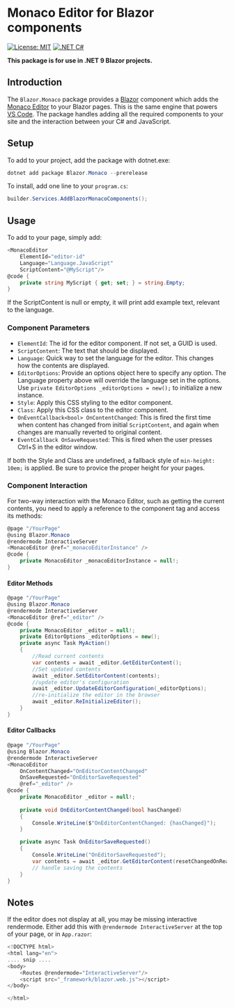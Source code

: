 # Monaco Editor for Blazor components

[![License: MIT](https://img.shields.io/badge/License-MIT-yellow.svg)](https://opensource.org/licenses/MIT)
[![.NET C#](https://img.shields.io/badge/.NET-C%23-blue)](https://docs.microsoft.com/en-us/dotnet/csharp/)

**This package is for use in .NET 9 Blazor projects.**
## Introduction

The `Blazor.Monaco` package provides a [Blazor](https://blazor.net) component which adds the [Monaco Editor](https://github.com/microsoft/monaco-editor) to your Blazor pages. This is the same engine that powers [VS Code](https://github.com/microsoft/vscode). The package handles adding all the required components to your site and the interaction between your C# and JavaScript.


## Setup

To add to your project, add the package with dotnet.exe:
```powershell
dotnet add package Blazor.Monaco --prerelease
```

To install, add one line to your `program.cs`:
```csharp
builder.Services.AddBlazorMonacoComponents();
```
## Usage
To add to your page, simply add:
```csharp
<MonacoEditor 
    ElementId="editor-id" 
    Language="Language.JavaScript" 
    ScriptContent="@MyScript"/>
@code {
    private string MyScript { get; set; } = string.Empty;
}    
```

If the ScriptContent is null or empty, it will print add example text, relevant to the language.

### Component Parameters
- `ElementId`: The id for the editor component. If not set, a GUID is used.
- `ScriptContent`: The text that should be displayed.
- `Language`: Quick way to set the language for the editor. This changes how the contents are displayed.
- `EditorOptions`: Provide an options object here to specify any option. The Language property above will override the language set in the options. Use `private EditorOptions _editorOptions = new();` to initialize a new instance.
- `Style`: Apply this CSS styling to the editor component.
- `Class`: Apply this CSS class to the editor component.
- `OnEventCallback<bool> OnContentChanged`: This is fired the first time when content has changed from initial `ScriptContent`, and again when changes are manually reverted to original content.
- `EventCallback OnSaveRequested`: This is fired when the user presses Ctrl+S in the editor window.

If both the Style and Class are undefined, a fallback style of `min-height: 10em;` is applied. Be sure to provice the proper height for your pages. 

### Component Interaction
For two-way interaction with the Monaco Editor, such as getting the current contents, you need to apply a reference to the component tag and access its methods:

```csharp
@page "/YourPage"
@using Blazor.Monaco
@rendermode InteractiveServer
<MonacoEditor @ref="_monacoEditorInstance" />
@code {
    private MonacoEditor _monacoEditorInstance = null!;
}
```

#### Editor Methods
```csharp
@page "/YourPage"
@using Blazor.Monaco
@rendermode InteractiveServer
<MonacoEditor @ref="_editor" />
@code {
    private MonacoEditor _editor = null!;
    private EditorOptions _editorOptions = new();
    private async Task MyAction()
    {
        //Read current contents
        var contents = await _editor.GetEditorContent();
        //Set updated contents
        await _editor.SetEditorContent(contents);
        //update editor's configuration
        await _editor.UpdateEditorConfiguration(_editorOptions);
        //re-initialize the editor in the browser
        await _editor.ReInitializeEditor();
    }
}
```

#### Editor Callbacks
```csharp
@page "/YourPage"
@using Blazor.Monaco
@rendermode InteractiveServer
<MonacoEditor
    OnContentChanged="OnEditorContentChanged"
    OnSaveRequested="OnEditorSaveRequested"
    @ref="_editor" />
@code {
    private MonacoEditor _editor = null!;
    
    private void OnEditorContentChanged(bool hasChanged)
    {
        Console.WriteLine($"OnEditorContentChanged: {hasChanged}");
    }

    private async Task OnEditorSaveRequested()
    {
        Console.WriteLine("OnEditorSaveRequested");
        var contents = await _editor.GetEditorContent(resetChangedOnRead: true);
        // handle saving the contents
    }
}
```

## Notes
If the editor does not display at all, you may be missing interactive rendermode. Either add this with `@rendermode InteractiveServer` at the top of your page, or in `App.razor`:
```csharp
<!DOCTYPE html>
<html lang="en">
.... snip ....
<body>
    <Routes @rendermode="InteractiveServer"/>
    <script src="_framework/blazor.web.js"></script>
</body>

</html>
```